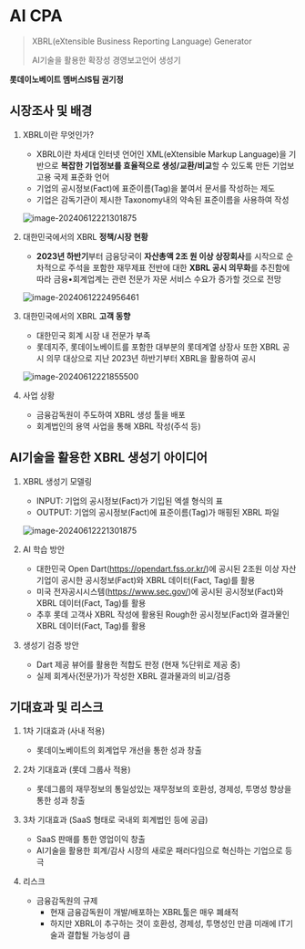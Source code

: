 # AI CPA

> XBRL(eXtensible Business Reporting Language) Generator
>
> AI기술을 활용한 확장성 경영보고언어 생성기

**롯데이노베이트 멤버스IS팀 권기정**

## 시장조사 및 배경

1. XBRL이란 무엇인가?

   - XBRL이란 차세대 인터넷 언어인 XML(eXtensible Markup Language)을 기반으로 **복잡한 기업정보를 효율적으로 생성/교환/비교**할 수 있도록 만든 기업보고용 국제 표준화 언어
   - 기업의 공시정보(Fact)에 표준이름(Tag)을 붙여서 문서를 작성하는 제도
   - 기업은 감독기관이 제시한 Taxonomy내의 약속된 표준이름을 사용하여 작성

   ![image-20240612221301875](C:\Users\msg01\Desktop\image-20240612221301875.png)

2. 대한민국에서의 XBRL **정책/시장 현황**

   - **2023년 하반기**부터 금융당국이 **자산총액 2조 원 이상 상장회사**를 시작으로 순차적으로 주석을 포함한 재무제표 전반에 대한 **XBRL 공시 의무화**를 추진함에 따라 금융•회계업계는 관련 전문가 자문 서비스 수요가 증가할 것으로 전망

   ![image-20240612224956461](C:\Users\msg01\Desktop\image-20240612224956461.png)

3. 대한민국에서의 XBRL **고객 동향**

   - 대한민국 회계 시장 내 전문가 부족
   - 롯데지주, 롯데이노베이트를 포함한 대부분의 롯데계열 상장사 또한 XBRL 공시 의무 대상으로 지난 2023년 하반기부터 XBRL을 활용하여 공시

   ![image-20240612221855500](C:\Users\msg01\Desktop\image-20240612221855500.png)

   

4. 사업 상황
   - 금융감독원이 주도하여 XBRL 생성 툴을 배포
   - 회계법인의 용역 사업을 통해 XBRL 작성(주석 등)



## AI기술을 활용한 XBRL 생성기 아이디어

1. XBRL 생성기 모델링

   - INPUT: 기업의 공시정보(Fact)가 기입된 엑셀 형식의 표
   - OUTPUT: 기업의 공시정보(Fact)에 표준이름(Tag)가 매핑된 XBRL 파일

   ![image-20240612221301875](C:\Users\msg01\Desktop\image-20240612221301875.png)

2. AI 학습 방안

   - 대한민국 Open Dart(https://opendart.fss.or.kr/)에 공시된 2조원 이상 자산 기업이 공시한 공시정보(Fact)와 XBRL 데이터(Fact, Tag)를 활용
   - 미국 전자공시시스템(https://www.sec.gov/)에 공시된 공시정보(Fact)와 XBRL 데이터(Fact, Tag)를 활용
   - 추후 롯데 고객사 XBRL 작성에 활용된 Rough한 공시정보(Fact)와 결과물인 XBRL 데이터(Fact, Tag)를 활용

3. 생성기 검증 방안

   - Dart 제공 뷰어를 활용한 적합도 판정 (현재 %단위로 제공 중)
   - 실제 회계사(전문가)가 작성한 XBRL 결과물과의 비교/검증

## 기대효과 및 리스크

1. 1차 기대효과 (사내 적용)
   - 롯데이노베이트의 회계업무 개선을 통한 성과 창출 

2. 2차 기대효과 (롯데 그룹사 적용)
   - 롯데그룹의 재무정보의 통일성있는 재무정보의 호환성, 경제성, 투명성 향상을 통한 성과 창출
3. 3차 기대효과 (SaaS 형태로 국내외 회계법인 등에 공급)
   - SaaS 판매를 통한 영업이익 창출
   - AI기술을 활용한 회계/감사 시장의 새로운 패러다임으로 혁신하는 기업으로 등극
4. 리스크
   - 금융감독원의 규제
     - 현재 금융감독원이 개발/배포하는 XBRL툴은 매우 폐쇄적
     - 하지만 XBRL이 추구하는 것이 호환성, 경제성, 투명성인 만큼 미래에 IT기술과 결합될 가능성이 큼
